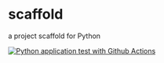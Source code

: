 # scaffold
a project scaffold for Python

[![Python application test with Github Actions](https://github.com/vadikch/scaffold/actions/workflows/pythonapp.yml/badge.svg)](https://github.com/vadikch/scaffold/actions/workflows/pythonapp.yml)
